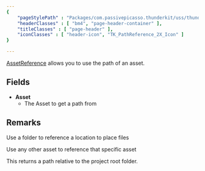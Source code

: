 ```yaml
---
{ 
	"pageStylePath" : "Packages/com.passivepicasso.thunderkit/uss/thunderkit_style.uss",
	"headerClasses" : [ "bm4", "page-header-container" ],
	"titleClasses" : [ "page-header" ],
	"iconClasses" : [ "header-icon", "TK_PathReference_2X_Icon" ]
}

---
```


[AssetReference](assetlink://Packages/com.passivepicasso.thunderkit/Editor/Core/Paths/Components/AssetReference.cs) allows you to use the path of an asset.

## Fields
* **Asset**
  - The Asset to get a path from

## Remarks

Use a folder to reference a location to place files

Use any other asset to reference that specific asset

This returns a path relative to the project root folder.